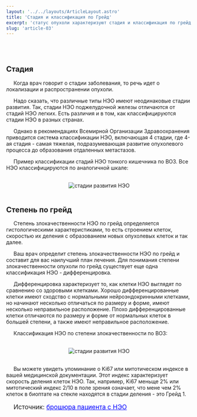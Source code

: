 ```yaml
---
layout: '../../layouts/ArticleLayout.astro'
title: 'Стадия и классификация по Грейд'
excerpt: 'статус опухоли характеризуют стадия и классификация по грейд. Что они обозначают?'
slug: 'article-03'
---
```


<br>
<br>

<style>
    p {
        text-indent: 20px;
    }
    h2 {
        font-size: 20px; 
        font-weight: bold;
    }
</style>

<h2> Стадия </h2>
<p>
    Когда врач говорит о стадии заболевания, 
    то речь идет о локализации и распространении опухоли.
</p>
<p>
    Надо сказать, что различные
    типы НЭО имеют неодинаковые
    стадии развития. Так, стадии НЭО
    поджелудочной железы отличаются от стадий НЭО легких. 
    Есть различия и в том, как классифицируются стадии НЭО в разных странах.
</p>
<p>
    Однако в рекомендациях Всемирной Организации Здравоохранения приводится система классификации НЭО, включающая 4
    стадии, где 4-ая стадия - самая тяжелая, подразумевающая развитие
    опухолевого процесса до образования отдаленных метастазов.
</p>
<p>
    Пример классификации стадий НЭО тонкого кишечника по ВОЗ. Все
    НЭО классифицируются по аналогичной шкале:
</p>

<br>
<div style="display: flex; flex-direction: column; align-items: center;">
    <img src="/cancer-neo/images/article-4/stages.png" alt="стадии развития НЭО">
</div>
<br>

<h2> Степень по грейд </h2>
<p>
    Степень злокачественности
    НЭО по грейд определяется гистологическими характеристиками, то
    есть строением клеток, скоростью
    их деления с образованием новых
    опухолевых клеток и так далее. 
</p>
<p>
    Ваш врач определит степень
    злокачественности НЭО по грейд
    и составит для вас наилучший план
    лечения. Для понимания степени злокачественности опухоли по
    грейд существует еще одна классификация НЭО - дифференцировка.
</p>
<p>
    Дифференцировка характеризует то, как клетки НЭО выглядят
    по сравнению со здоровыми клетками. Хорошо дифференцированные
    клетки имеют сходство с нормальными нейроэндокринными клетками, но начинают несколько отличаться по размеру и форме, имеют
    несколько неправильное расположение. Плохо дифференцированные клетки отличаются по размеру
    и форме от нормальных клеток в
    большей степени, а также имеют неправильное расположение.
</p>

<p>
    Классификация НЭО по степени злокачественности по ВОЗ:
</p>

<br>
<div style="display: flex; flex-direction: column; align-items: center;">
    <img src="/cancer-neo/images/article-4/classification.png" alt="стадии развития НЭО">
</div>
<br>

<p>
    Вы можете увидеть упоминание
    о Ki67 или митотическом индексе в
    вашей медицинской документации.
    Этот индекс характеризует скорость деления клеток НЭО. Так, например, Ki67 меньще 2% или митотический
    индекс 2/10 в поле зрения означает,
    что мене чем 2% клеток в биоптате
    на стекле находятся в стадии деления - это Грейд 1.
</p>

<p style="font-size: 17px">
    Источник: 
    <a 
        style="color: blue" 
        href="https://vk.com/doc492172941_490970814?hash=9299bb54a36af80b02&dl=f915fcd8df0ebfa410"
        > брошюра пациента c НЭО
    </a>
<p>
